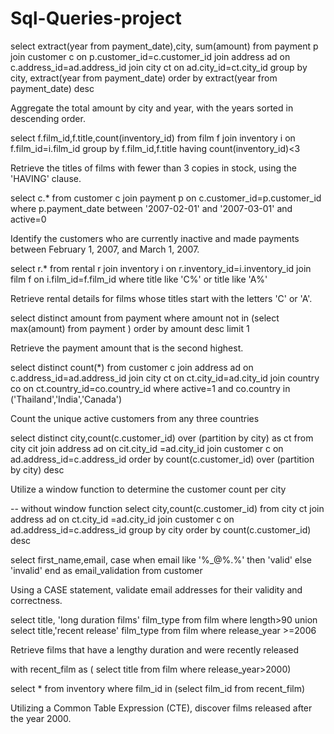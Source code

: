 # Sql-Queries-project

select extract(year from payment_date),city, sum(amount) from payment p
join customer c on p.customer_id=c.customer_id
join address ad on c.address_id=ad.address_id
join city ct on ad.city_id=ct.city_id
group by city, extract(year from payment_date)
order by extract(year from payment_date) desc

Aggregate the total amount by city and year, with the years sorted in descending order.

select f.film_id,f.title,count(inventory_id) from film f
join inventory i on f.film_id=i.film_id
group by f.film_id,f.title having count(inventory_id)<3

Retrieve the titles of films with fewer than 3 copies in stock, using the 'HAVING' clause.

select c.* from customer c
join payment p on c.customer_id=p.customer_id 
where p.payment_date between '2007-02-01' and '2007-03-01' and active=0

Identify the customers who are currently inactive and made payments between February 1, 2007, and March 1, 2007.

select r.* from rental r
join inventory i on r.inventory_id=i.inventory_id
join film f on i.film_id=f.film_id
where title like 'C%' or title like 'A%'

Retrieve rental details for films whose titles start with the letters 'C' or 'A'.

select distinct amount from payment 
where amount not in (select max(amount) from payment
)
order by amount desc limit 1

Retrieve the payment amount that is the second highest.


select distinct count(*) from customer c
join address ad on c.address_id=ad.address_id
join city ct on ct.city_id=ad.city_id
join country co on ct.country_id=co.country_id
where active=1 and co.country in ('Thailand','India','Canada')

Count the unique active customers from any three countries

select distinct city,count(c.customer_id) over (partition by city) as ct
from city cit
join address ad on cit.city_id =ad.city_id
join customer c on ad.address_id=c.address_id
order by count(c.customer_id) over (partition by city) desc

Utilize a window function to determine the customer count per city

-- without window function
select city,count(c.customer_id) from city ct
join address ad on ct.city_id =ad.city_id
join customer c on ad.address_id=c.address_id
group by city
order by count(c.customer_id) desc

select first_name,email,
case when email like '%_@%.%'
then 'valid'
else 'invalid'
end as email_validation
from customer

Using a CASE statement, validate email addresses for their validity and correctness.

select title, 'long duration films' film_type from film 
where length>90 
union
select title,'recent release' film_type from film 
where release_year >=2006

Retrieve films that have a lengthy duration and were recently released

with recent_film as (
select title from film where release_year>2000)

select * from inventory where film_id in (select film_id from recent_film)

Utilizing a Common Table Expression (CTE), discover films released after the year 2000.




